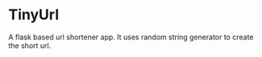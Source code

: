 # TinyUrl

A flask based url shortener app. It uses random string generator to create the
short url.


